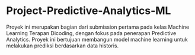 # Project-Predictive-Analytics-ML
Proyek ini merupakan bagian dari submission pertama pada kelas Machine Learning Terapan Dicoding, dengan fokus pada penerapan Predictive Analytics. Proyek ini bertujuan membangun model machine learning untuk melakukan prediksi berdasarkan data historis.
